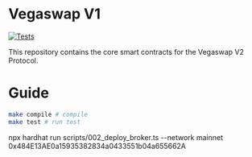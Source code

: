 # Vegaswap V1

[![Tests](https://github.com/vegaswap/vegaswap-core-v1/actions/workflows/tests.yml/badge.svg)](https://github.com/vegaswap/vegaswap-core-v1/actions/workflows/tests.yml)


This repository contains the core smart contracts for the Vegaswap V2 Protocol.

# Guide

```sh
make compile # compile
make test # run test
```

npx hardhat run scripts/002_deploy_broker.ts --network mainnet
0x484E13AE0a15935382834a0433551b04a655662A